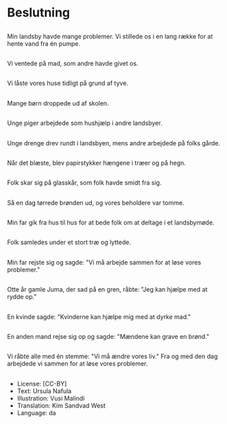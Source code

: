 # Beslutning

##
Min landsby havde mange problemer. Vi stillede os i en lang række for at hente vand fra én pumpe.

##
Vi ventede på mad, som andre havde givet os.

##
Vi låste vores huse tidligt på grund af tyve.

##
Mange børn droppede ud af skolen.

##
Unge piger arbejdede som hushjælp i andre landsbyer.

##
Unge drenge drev rundt i landsbyen, mens andre arbejdede på folks gårde.

##
Når det blæste, blev papirstykker hængene i træer og på hegn.

##
Folk skar sig på glasskår, som folk havde smidt fra sig.

##
Så en dag tørrede brønden ud, og vores beholdere var tomme.

##
Min far gik fra hus til hus for at bede folk om at deltage i et landsbymøde.

##
Folk samledes under et stort træ og lyttede.

##
Min far rejste sig og sagde: "Vi må arbejde sammen for at løse vores problemer."

##
Otte år gamle Juma, der sad på en gren, råbte: "Jeg kan hjælpe med at rydde op."

##
En kvinde sagde: "Kvinderne kan hjælpe mig med at dyrke mad."

##
En anden mand rejse sig op og sagde: "Mændene kan grave en brønd."

##
Vi råbte alle med én stemme: "Vi må ændre vores liv." Fra og med den dag arbejdede vi sammen for at løse vores problemer.

##
* License: [CC-BY]
* Text: Ursula Nafula
* Illustration: Vusi Malindi
* Translation: Kim Sandvad West
* Language: da
